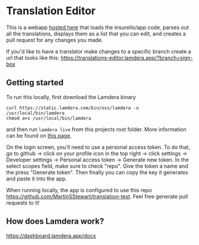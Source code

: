 # Translation Editor

This is a webapp [hosted here](https://translations-editor.lamdera.app) that loads the insurello/app code, parses out all the translations, displays them as a list that you can edit, and creates a pull request for any changes you made.

If you'd like to have a translator make changes to a specific branch create a url that looks like this: https://translations-editor.lamdera.app/?branch=sign-box

## Getting started

To run this locally, first download the Lamdera binary
```
curl https://static.lamdera.com/bin/osx/lamdera -o /usr/local/bin/lamdera
chmod a+x /usr/local/bin/lamdera
```
and then run `lamdera live` from this projects root folder. More information can be found on [this page](https://dashboard.lamdera.app/docs/download).

On the login screen, you'll need to use a personal access token.
To do that, go to github -> click on your profile icon in the top right -> click settings -> Developer settings -> Personal access token -> Generate new token. In the select scopes field, make sure to check "repo".
Give the token a name and the press "Generate token".
Then finally you can copy the key it generates and paste it into the app.

When running locally, the app is configured to use this repo https://github.com/MartinSStewart/translation-test. Feel free generate pull requests to it!

## How does Lamdera work?

https://dashboard.lamdera.app/docs
